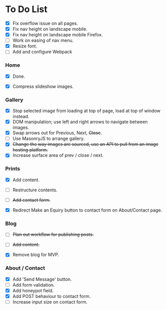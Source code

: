 # To Do List

- [x] Fix overflow issue on all pages.
- [x] Fix nav height on landscape mobile.
- [x] Fix nav height on landscape mobile Firefox.
- [ ] Work on easing of nav menu.
- [x] Resize font.
- [ ] Add and configure Webpack

### Home

- [x] Done.
- [x] Compress slideshow images.
 

### Gallery

- [x] Stop selected image from loading at top of page, load at top of window instead.
- [x] DOM manipulation; use left and right arrows to navigate between images.
- [x] Swap arrows out for Previous, Next, ~~Close~~.
- [ ] Use MasonryJS to arrange gallery.
- [x] ~~Change the way images are sourced, use an API to pull from an image hosting platform.~~
- [x] Increase surface area of prev / close / next.

### Prints

- [x] Add content.
- [ ] Restructure contents.
- [ ] ~~Add contact form.~~
- [x] Redirect Make an Equiry button to contact form on About/Contact page.


### Blog

- [ ] ~~Plan out workflow for publishing posts.~~
- [ ] ~~Add content.~~
- [x] Remove blog for MVP.


### About / Contact

- [x] Add 'Send Message' button.
- [ ] Add form validation.
- [x] Add honeypot field.
- [x] Add POST behaviour to contact form.
- [ ] Increase input size on contact form.